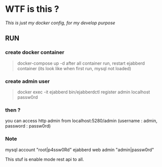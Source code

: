 # WTF is this ?
*This is just my docker config, for my develop purpose*

## RUN

### create docker container
> docker-compose up -d
> after all container run, restart ejabberd container (its look like when first run, mysql not loaded)

### create admin user
> docker exec -it ejabberd bin/ejabberdctl register admin localhost passw0rd

### then ?
you can access http admin from localhost:5280/admin (username : admin, password : passw0rd)

### Note
mysql account "root|p4ssw0Rd"
ejabberd web admin "admin|passw0rd"

This stuf is enable mode rest api to all.
